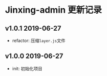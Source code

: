Jinxing-admin 更新记录
=====================

v1.0.1 2019-06-27
-----------------

- refactor: 压缩`layer.js`文件

v1.0.0 2019-06-27
-----------------

- init: 初始化项目
